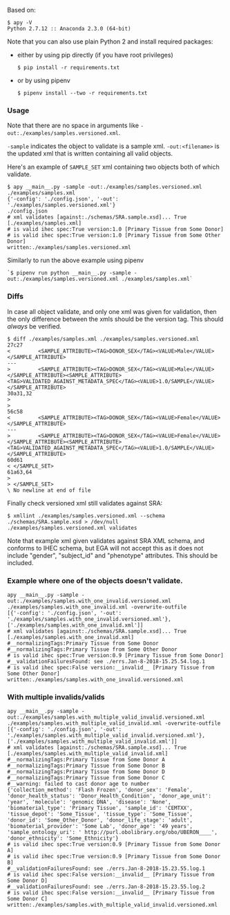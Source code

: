 Based on:

    $ apy -V
    Python 2.7.12 :: Anaconda 2.3.0 (64-bit)

Note that you can also use plain Python 2 and install required packages:
* either by using pip directly (if you have root privileges)

    `$ pip install -r requirements.txt`

* or by using pipenv

    `$ pipenv install --two -r requirements.txt`


### Usage

Note that there are no space in arguments like `-out:./examples/samples.versioned.xml`.

`-sample` indicates the object to validate is a sample xml. `-out:<filename>` is the updated xml that is written containing all valid objects. 


Here's an example of `SAMPLE_SET` xml containing two objects both of which validate. 

    $ apy __main__.py -sample -out:./examples/samples.versioned.xml ./examples/samples.xml
    {'-config': './config.json', '-out': './examples/samples.versioned.xml'}
    ./config.json
    # xml validates [against:./schemas/SRA.sample.xsd]... True [./examples/samples.xml]
    # is valid ihec spec:True version:1.0 [Primary Tissue from Some Donor]
    # is valid ihec spec:True version:1.0 [Primary Tissue from Some Other Donor]
    written:./examples/samples.versioned.xml

Similarly to run the above example using pipenv 
    
    `$ pipenv run python __main__.py -sample -out:./examples/samples.versioned.xml ./examples/samples.xml`

### Diffs

In case all object validate, and only one xml was given for validation, then the only difference between the xmls should be the version tag. This should *always* be verified.

    $ diff ./examples/samples.xml ./examples/samples.versioned.xml
    27c27
    <         <SAMPLE_ATTRIBUTE><TAG>DONOR_SEX</TAG><VALUE>Male</VALUE></SAMPLE_ATTRIBUTE>
    ---
    >         <SAMPLE_ATTRIBUTE><TAG>DONOR_SEX</TAG><VALUE>Male</VALUE></SAMPLE_ATTRIBUTE><SAMPLE_ATTRIBUTE><TAG>VALIDATED_AGAINST_METADATA_SPEC</TAG><VALUE>1.0/SAMPLE</VALUE></SAMPLE_ATTRIBUTE>
    30a31,32
    >
    >
    56c58
    <         <SAMPLE_ATTRIBUTE><TAG>DONOR_SEX</TAG><VALUE>Female</VALUE></SAMPLE_ATTRIBUTE>
    ---
    >         <SAMPLE_ATTRIBUTE><TAG>DONOR_SEX</TAG><VALUE>Female</VALUE></SAMPLE_ATTRIBUTE><SAMPLE_ATTRIBUTE><TAG>VALIDATED_AGAINST_METADATA_SPEC</TAG><VALUE>1.0/SAMPLE</VALUE></SAMPLE_ATTRIBUTE>
    60d61
    < </SAMPLE_SET>
    61a63,64
    >
    > </SAMPLE_SET>
    \ No newline at end of file



Finally check versioned xml still validates against SRA:
    
    $ xmllint ./examples/samples.versioned.xml --schema ./schemas/SRA.sample.xsd > /dev/null
    ./examples/samples.versioned.xml validates

Note that example xml given validates against SRA XML schema, and conforms to IHEC schema, but EGA will not accept this as it does not include "gender", "subject_id" and "phenotype" attributes. This should be included. 

### Example where one of the objects doesn't validate. 

    apy __main__.py -sample -out:./examples/samples.with_one_invalid.versioned.xml ./examples/samples.with_one_invalid.xml -overwrite-outfile
    [{'-config': './config.json', '-out': './examples/samples.with_one_invalid.versioned.xml'}, ['./examples/samples.with_one_invalid.xml']]
    # xml validates [against:./schemas/SRA.sample.xsd]... True [./examples/samples.with_one_invalid.xml]
    #__normalizingTags:Primary Tissue from Some Donor
    #__normalizingTags:Primary Tissue from Some Other Donor
    # is valid ihec spec:True version:0.9 [Primary Tissue from Some Donor]
    #__validationFailuresFound: see ./errs.Jan-8-2018-15.25.54.log.1
    # is valid ihec spec:False version:__invalid__ [Primary Tissue from Some Other Donor]
    written:./examples/samples.with_one_invalid.versioned.xml

### With multiple invalids/valids

    apy __main__.py -sample -out:./examples/samples.with_multiple_valid_invalid.versioned.xml ./examples/samples.with_multiple_valid_invalid.xml -overwrite-outfile
    [{'-config': './config.json', '-out': './examples/samples.with_multiple_valid_invalid.versioned.xml'}, ['./examples/samples.with_multiple_valid_invalid.xml']]
    # xml validates [against:./schemas/SRA.sample.xsd]... True [./examples/samples.with_multiple_valid_invalid.xml]
    #__normalizingTags:Primary Tissue from Some Donor A
    #__normalizingTags:Primary Tissue from Some Donor B
    #__normalizingTags:Primary Tissue from Some Donor D
    #__normalizingTags:Primary Tissue from Some Donor C
    #__warning: failed to cast donor age to number
    {'collection_method': 'Flash Frozen', 'donor_sex': 'Female', 'donor_health_status': 'Donor_Health_Condition', 'donor_age_unit': 'year', 'molecule': 'genomic DNA', 'disease': 'None', 'biomaterial_type': 'Primary Tissue', 'sample_id': 'CEMTXX', 'tissue_depot': 'Some_Tissue', 'tissue_type': 'Some_Tissue', 'donor_id': 'Some_Other_Donor', 'donor_life_stage': 'adult', 'biomaterial_provider': 'Some Lab', 'donor_age': '49 years', 'sample_ontology_uri': ' http://purl.obolibrary.org/obo/UBERON____', 'donor_ethnicity': 'Some_Ethnicity'}
    # is valid ihec spec:True version:0.9 [Primary Tissue from Some Donor A]
    # is valid ihec spec:True version:0.9 [Primary Tissue from Some Donor B]
    #__validationFailuresFound: see ./errs.Jan-8-2018-15.23.55.log.1
    # is valid ihec spec:False version:__invalid__ [Primary Tissue from Some Donor D]
    #__validationFailuresFound: see ./errs.Jan-8-2018-15.23.55.log.2
    # is valid ihec spec:False version:__invalid__ [Primary Tissue from Some Donor C]
    written:./examples/samples.with_multiple_valid_invalid.versioned.xml



